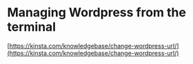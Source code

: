 # Managing Wordpress from the terminal

[https://kinsta.com/knowledgebase/change-wordpress-url/](https://kinsta.com/knowledgebase/change-wordpress-url/)

